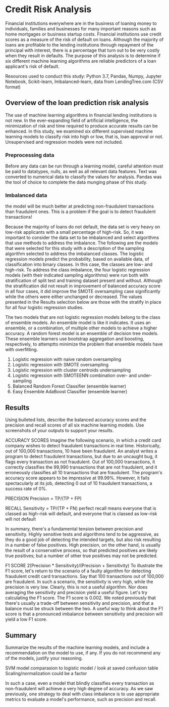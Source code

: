 # Credit Risk Analysis
Financial institutions everywhere are in the business of loaning money to individuals, families and businesses for many important reasons such as home mortgages or business 
startup costs.  Financial institutions use credit scores as a measure of the risk of default on loans.  Although the majority of loans are profitable to the lending institutions 
through repayment of the principal with interest, there is a percentage that turn out to be very costly when they result in defaults.  The purpose of this analysis is to determine
if six different machine learning algorithms are reliable predictors of a loan applicant's risk of default.

Resources used to conduct this study:  Python 3.7, Pandas, Numpy, Jupyter Notebook, Scikit-learn, Imbalanced-learn, data from LendingTree.com (CSV format)

## Overview of the loan prediction risk analysis
The use of machine learning algorithms in financial lending institutions is not new.  In the ever-expanding field of artificial intelligence, the minimization of risk and time
required to produce accurate results can be enhanced.  In this study, we examined six different supervised machine learning models to classify risk into high or low, that is,
loan approval or not.  Unsupervised and regression models were not included.

### Preprocessing data
Before any data can be run through a learning model, careful attention must be paid to datatypes, nulls, as well as all relevant data features.  Text was converted to numerical
data to classify the values for analysis.  Pandas was the tool of choice to complete the data munging phase of this study.

### Imbalanced data

the model will be much better at predicting non-fraudulent transactions than fraudulent ones. This is a problem if the goal is to detect fraudulent transactions!

Because the majority of loans do not default, the data set is very heavy on low-risk applicants with a small percentage of high-risk.  So, it was important to consider the data
set to be imbalanced and select algorithms that use methods to address the imbalance.  The following are the models that were selected for this study with a description of the
sampling algorithm selected to address the imbalanced classes.  The logistic regression models predict the probability, based on available data, of classification into binary
classes.  In this case, the classes are low- and high-risk.  To address the class imbalance, the four logistic regression models (with their indicated sampling algorithms) were
run both with stratification of split test and training dataset present and without.  Although the stratification did not result in improvement of balanced accuracy score in all
four cases, it did improve the SMOTE oversampling case significantly while the others were either unchanged or decreased.  The values presented in the Results selection below 
are those with the stratify in place for all four logistic regression studies.

The two models that are not logistic regression models belong to the class of ensemble models.  An ensemble model is like it indicates.  It uses an ensemble, or a combination,
of multiple other models to achieve a higher accuracy.  A random forest model is an ensemble of decision tree models.  These ensemble learners use bootstrap aggregation and boosting, respectively, to attemptto minimize the problem that ensemble models have with overfitting.  

1. Logistic regression with naive random oversampling
2. Logistic regression with SMOTE oversampling
3. Logistic regression with cluster centroids undersampling
4. Logistic regression with SMOTEENN combination over- and under-sampling
5. Balanced Random Forest Classifier (ensemble learner)
6. Easy Ensemble AdaBoost Classifier (ensemble learner)

## Results
Using bulleted lists, describe the balanced accuracy scores and the precision and recall scores of all six machine learning models. Use screenshots of your outputs to support your results.

ACCURACY SCORES
Imagine the following scenario, in which a credit card company wishes to detect fraudulent transactions in real time. Historically, out of 100,000 transactions, 10 have been fraudulent. An analyst writes a program to detect fraudulent transactions, but due to an uncaught bug, it flags every transaction as not fraudulent. Out of 100,000 transactions, it correctly classifies the 99,990 transactions that are not fraudulent, and it erroneously classifies all 10 transactions that are fraudulent.
The program's accuracy score appears to be impressive at 99.99%. However, it fails spectacularly at its job, detecting 0 out of 10 fraudulent transactions, a success rate of 0%.

PRECISION
Precision = TP/(TP + FP)

RECALL
Sensitivity = TP/(TP + FN)
perfect recall means everyone that is classed as high-risk will default, and everyone that is classed as low-risk will not default

In summary, there's a fundamental tension between precision and sensitivity. Highly sensitive tests and algorithms tend to be aggressive, as they do a good job of detecting the intended targets, but also risk resulting in a number of false positives. High precision, on the other hand, is usually the result of a conservative process, so that predicted positives are likely true positives; but a number of other true positives may not be predicted.

F1 SCORE
2(Precision * Sensitivity)/(Precision + Sensitivity)
To illustrate the F1 score, let's return to the scenario of a faulty algorithm for detecting fraudulent credit card transactions. Say that 100 transactions out of 100,000 are fraudulent.
In such a scenario, the sensitivity is very high, while the precision is very low. Clearly, this is not a useful algorithm. Nor does averaging the sensitivity and precision yield a useful figure. Let's try calculating the F1 score. The F1 score is 0.002. We noted previously that there's usually a trade-off between sensitivity and precision, and that a balance must be struck between the two. A useful way to think about the F1 score is that a pronounced imbalance between sensitivity and precision will yield a low F1 score.

## Summary
Summarize the results of the machine learning models, and include a recommendation on the model to use, if any. If you do not recommend any of the models, justify your reasoning.

SVM model comparasion to logistic model / look at saved confusion table
Scaling/normalization could be a factor

In such a case, even a model that blindly classifies every transaction as non-fraudulent will achieve a very high degree of accuracy. As we saw previously, one strategy to deal with class imbalance is to use appropriate metrics to evaluate a model's performance, such as precision and recall.
